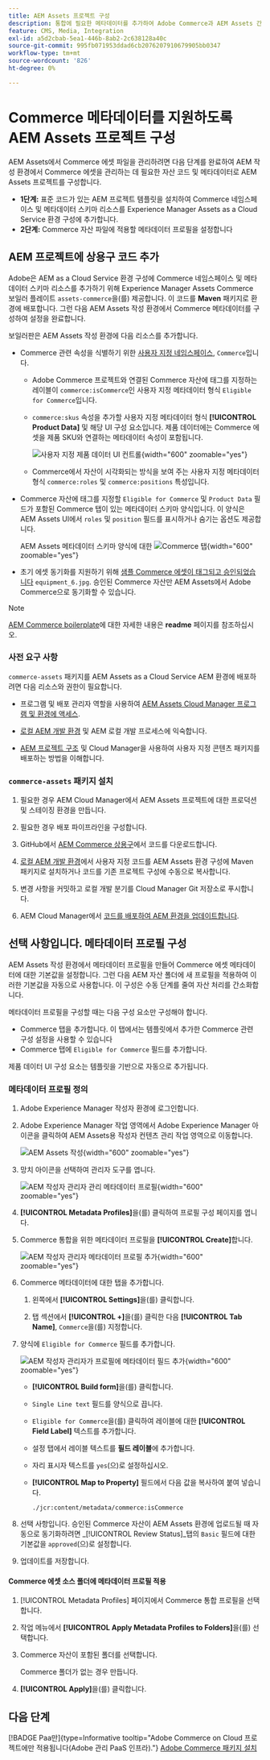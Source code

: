 ```yaml
---
title: AEM Assets 프로젝트 구성
description: 통합에 필요한 메타데이터를 추가하여 Adobe Commerce과 AEM Assets 간에 매끄러운 에셋 동기화를 활성화합니다.
feature: CMS, Media, Integration
exl-id: a5d2cbab-5ea1-446b-8ab2-2c638128a40c
source-git-commit: 995fb071953ddad6cb2076207910679905bb0347
workflow-type: tm+mt
source-wordcount: '826'
ht-degree: 0%

---
```


# Commerce 메타데이터를 지원하도록 AEM Assets 프로젝트 구성

AEM Assets에서 Commerce 에셋 파일을 관리하려면 다음 단계를 완료하여 AEM 작성 환경에서 Commerce 에셋을 관리하는 데 필요한 자산 코드 및 메타데이터로 AEM Assets 프로젝트를 구성합니다.

* **1단계:** 표준 코드가 있는 AEM 프로젝트 템플릿을 설치하여 Commerce 네임스페이스 및 메타데이터 스키마 리소스를 Experience Manager Assets as a Cloud Service 환경 구성에 추가합니다.
* **2단계:** Commerce 자산 파일에 적용할 메타데이터 프로필을 설정합니다

## AEM 프로젝트에 상용구 코드 추가

Adobe은 AEM as a Cloud Service 환경 구성에 Commerce 네임스페이스 및 메타데이터 스키마 리소스를 추가하기 위해 Experience Manager Assets Commerce 보일러 플레이트 `assets-commerce`을(를) 제공합니다. 이 코드를 **Maven** 패키지로 환경에 배포합니다. 그런 다음 AEM Assets 작성 환경에서 Commerce 메타데이터를 구성하여 설정을 완료합니다.

보일러판은 AEM Assets 작성 환경에 다음 리소스를 추가합니다.

* Commerce 관련 속성을 식별하기 위한 [사용자 지정 네임스페이스](https://github.com/ankumalh/assets-commerce/blob/main/ui.config/jcr_root/apps/commerce/config/org.apache.sling.jcr.repoinit.RepositoryInitializer~commerce-namespaces.cfg.json), `Commerce`입니다.

   * Adobe Commerce 프로젝트와 연결된 Commerce 자산에 태그를 지정하는 레이블이 `commerce:isCommerce`인 사용자 지정 메타데이터 형식 `Eligible for Commerce`입니다.

   * `commerce:skus` 속성을 추가할 사용자 지정 메타데이터 형식 **[!UICONTROL Product Data]** 및 해당 UI 구성 요소입니다. 제품 데이터에는 Commerce 에셋을 제품 SKU와 연결하는 메타데이터 속성이 포함됩니다.

     ![사용자 지정 제품 데이터 UI 컨트롤](../assets/aem-commerce-sku-metadata-fields-from-template.png){width="600" zoomable="yes"}

   * Commerce에서 자산이 시각화되는 방식을 보여 주는 사용자 지정 메타데이터 형식 `commerce:roles` 및 `commerce:positions` 특성입니다.

* Commerce 자산에 태그를 지정할 `Eligible for Commerce` 및 `Product Data` 필드가 포함된 Commerce 탭이 있는 메타데이터 스키마 양식입니다. 이 양식은 AEM Assets UI에서 `roles` 및 `position` 필드를 표시하거나 숨기는 옵션도 제공합니다.

  AEM Assets 메타데이터 스키마 양식에 대한 ![Commerce 탭](../assets/assets-configure-metadata-schema-form-editor.png){width="600" zoomable="yes"}

* 초기 에셋 동기화를 지원하기 위해 [샘플 Commerce 에셋이 태그되고 승인되었습니다](https://github.com/ankumalh/assets-commerce/blob/main/ui.content/src/main/content/jcr_root/content/dam/wknd/en/activities/hiking/equipment_6.jpg/.content.xml) `equipment_6.jpg`. 승인된 Commerce 자산만 AEM Assets에서 Adobe Commerce으로 동기화할 수 있습니다.

>[!NOTE]
>
> [AEM Commerce boilerplate](https://github.com/ankumalh/assets-commerce)에 대한 자세한 내용은 **readme** 페이지를 참조하십시오.

### 사전 요구 사항

`commerce-assets` 패키지를 AEM Assets as a Cloud Service AEM 환경에 배포하려면 다음 리소스와 권한이 필요합니다.

* 프로그램 및 배포 관리자 역할을 사용하여 [AEM Assets Cloud Manager 프로그램 및 환경에 액세스](https://experienceleague.adobe.com/en/docs/experience-manager-cloud-service/content/onboarding/journey/cloud-manager#access-sysadmin-bo).

* [로컬 AEM 개발 환경](https://experienceleague.adobe.com/en/docs/experience-manager-learn/cloud-service/local-development-environment-set-up/overview) 및 AEM 로컬 개발 프로세스에 익숙합니다.

* [AEM 프로젝트 구조](https://experienceleague.adobe.com/ko/docs/experience-manager-cloud-service/content/implementing/developing/aem-project-content-package-structure) 및 Cloud Manager을 사용하여 사용자 지정 콘텐츠 패키지를 배포하는 방법을 이해합니다.

### `commerce-assets` 패키지 설치

1. 필요한 경우 AEM Cloud Manager에서 AEM Assets 프로젝트에 대한 프로덕션 및 스테이징 환경을 만듭니다.

1. 필요한 경우 배포 파이프라인을 구성합니다.

1. GitHub에서 [AEM Commerce 상용구](https://github.com/ankumalh/assets-commerce)에서 코드를 다운로드합니다.

1. [로컬 AEM 개발 환경](https://experienceleague.adobe.com/en/docs/experience-manager-learn/cloud-service/local-development-environment-set-up/overview)에서 사용자 지정 코드를 AEM Assets 환경 구성에 Maven 패키지로 설치하거나 코드를 기존 프로젝트 구성에 수동으로 복사합니다.

1. 변경 사항을 커밋하고 로컬 개발 분기를 Cloud Manager Git 저장소로 푸시합니다.

1. AEM Cloud Manager에서 [코드를 배포하여 AEM 환경을 업데이트합니다](https://experienceleague.adobe.com/en/docs/experience-manager-cloud-service/content/implementing/using-cloud-manager/deploy-code#deploying-code-with-cloud-manager).

## 선택 사항입니다. 메타데이터 프로필 구성

AEM Assets 작성 환경에서 메타데이터 프로필을 만들어 Commerce 에셋 메타데이터에 대한 기본값을 설정합니다. 그런 다음 AEM 자산 폴더에 새 프로필을 적용하여 이러한 기본값을 자동으로 사용합니다. 이 구성은 수동 단계를 줄여 자산 처리를 간소화합니다.

메타데이터 프로필을 구성할 때는 다음 구성 요소만 구성해야 합니다.

* Commerce 탭을 추가합니다. 이 탭에서는 템플릿에서 추가한 Commerce 관련 구성 설정을 사용할 수 있습니다
* Commerce 탭에 `Eligible for Commerce` 필드를 추가합니다.

제품 데이터 UI 구성 요소는 템플릿을 기반으로 자동으로 추가됩니다.

### 메타데이터 프로필 정의

1. Adobe Experience Manager 작성자 환경에 로그인합니다.

1. Adobe Experience Manager 작업 영역에서 Adobe Experience Manager 아이콘을 클릭하여 AEM Assets용 작성자 컨텐츠 관리 작업 영역으로 이동합니다.

   ![AEM Assets 작성](../assets/aem-assets-authoring.png){width="600" zoomable="yes"}

1. 망치 아이콘을 선택하여 관리자 도구를 엽니다.

   ![AEM 작성자 관리자 관리 메타데이터 프로필](../assets/aem-manage-metadata-profiles.png){width="600" zoomable="yes"}

1. **[!UICONTROL Metadata Profiles]**&#x200B;을(를) 클릭하여 프로필 구성 페이지를 엽니다.

1. Commerce 통합을 위한 메타데이터 프로필을 **[!UICONTROL Create]**&#x200B;합니다.

   ![AEM 작성자 관리자 메타데이터 프로필 추가](../assets/aem-create-metadata-profile.png){width="600" zoomable="yes"}

1. Commerce 메타데이터에 대한 탭을 추가합니다.

   1. 왼쪽에서 **[!UICONTROL Settings]**&#x200B;을(를) 클릭합니다.

   1. 탭 섹션에서 **[!UICONTROL +]**&#x200B;을(를) 클릭한 다음 **[!UICONTROL Tab Name]**, `Commerce`을(를) 지정합니다.

1. 양식에 `Eligible for Commerce` 필드를 추가합니다.

   ![AEM 작성자 관리자가 프로필에 메타데이터 필드 추가](../assets/aem-edit-metadata-profile-fields.png){width="600" zoomable="yes"}

   * **[!UICONTROL Build form]**&#x200B;을(를) 클릭합니다.

   * `Single Line text` 필드를 양식으로 끕니다.

   * `Eligible for Commerce`을(를) 클릭하여 레이블에 대한 **[!UICONTROL Field Label]** 텍스트를 추가합니다.

   * 설정 탭에서 레이블 텍스트를 **필드 레이블**&#x200B;에 추가합니다.

   * 자리 표시자 텍스트를 `yes`(으)로 설정하십시오.

   * **[!UICONTROL Map to Property]** 필드에서 다음 값을 복사하여 붙여 넣습니다.

     ```terminal
     ./jcr:content/metadata/commerce:isCommerce
     ```

1. 선택 사항입니다. 승인된 Commerce 자산이 AEM Assets 환경에 업로드될 때 자동으로 동기화하려면 _[!UICONTROL Review Status]_탭의 `Basic` 필드에 대한 기본값을 `approved`(으)로 설정합니다.

1. 업데이트를 저장합니다.

#### Commerce 에셋 소스 폴더에 메타데이터 프로필 적용

1. [!UICONTROL  Metadata Profiles] 페이지에서 Commerce 통합 프로필을 선택합니다.

1. 작업 메뉴에서 **[!UICONTROL Apply Metadata Profiles to Folders]**&#x200B;을(를) 선택합니다.

1. Commerce 자산이 포함된 폴더를 선택합니다.

   Commerce 폴더가 없는 경우 만듭니다.

1. **[!UICONTROL Apply]**&#x200B;을(를) 클릭합니다.

## 다음 단계

[!BADGE Paa만]{type=Informative tooltip="Adobe Commerce on Cloud 프로젝트에만 적용됩니다(Adobe 관리 PaaS 인프라)."} [Adobe Commerce 패키지 설치](configure-commerce.md)
